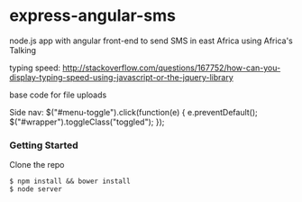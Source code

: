 express-angular-sms
===================

node.js app with angular front-end to send SMS in east Africa using Africa's Talking

typing speed: http://stackoverflow.com/questions/167752/how-can-you-display-typing-speed-using-javascript-or-the-jquery-library

base code for file uploads


Side nav:
$("#menu-toggle").click(function(e) {
        e.preventDefault();
        $("#wrapper").toggleClass("toggled");
    });

### Getting Started

Clone the repo

```
$ npm install && bower install
$ node server
```